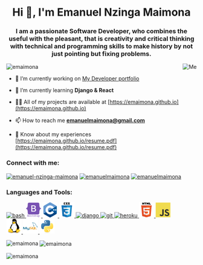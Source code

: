 <h1 align="center">Hi 👋, I'm Emanuel Nzinga Maimona</h1>
<h3 align="center">I am a passionate Software Developer, who combines the useful with the pleasant, that is creativity and critical thinking with technical and programming skills to make history by not just pointing but fixing problems.</h3>

<img align="right" alt="Me" widht="400" height="400" src="https://emaimona.github.io/assets/img/f2.jpg">

<p align="left"> <img src="https://komarev.com/ghpvc/?username=emaimona&label=Profile%20views&color=0e75b6&style=flat" alt="emaimona" /> </p>

- 🔭 I’m currently working on [My Developer portfolio](https://emaimona.github.io)

- 🌱 I’m currently learning **Django & React**

- 👨‍💻 All of my projects are available at [https://emaimona.github.io](https://emaimona.github.io)

- 📫 How to reach me **emanuelmaimona@gmail.com**

- 📄 Know about my experiences [https://emaimona.github.io/resume.pdf](https://emaimona.github.io/resume.pdf)

<h3 align="left">Connect with me:</h3>
<p align="left">
<a href="https://linkedin.com/in/emanuel-nzinga-maimona" target="blank"><img align="center" src="https://raw.githubusercontent.com/rahuldkjain/github-profile-readme-generator/master/src/images/icons/Social/linked-in-alt.svg" alt="emanuel-nzinga-maimona" height="30" width="40" /></a>
<a href="https://www.hackerrank.com/emanuelmaimona" target="blank"><img align="center" src="https://raw.githubusercontent.com/rahuldkjain/github-profile-readme-generator/master/src/images/icons/Social/hackerrank.svg" alt="emanuelmaimona" height="30" width="40" /></a>
<a href="https://auth.geeksforgeeks.org/user/emanuelmaimona" target="blank"><img align="center" src="https://raw.githubusercontent.com/rahuldkjain/github-profile-readme-generator/master/src/images/icons/Social/geeks-for-geeks.svg" alt="emanuelmaimona" height="30" width="40" /></a>
</p>

<h3 align="left">Languages and Tools:</h3>
<p align="left"> <a href="https://www.gnu.org/software/bash/" target="_blank" rel="noreferrer"> <img src="https://www.vectorlogo.zone/logos/gnu_bash/gnu_bash-icon.svg" alt="bash" width="40" height="40"/> </a> <a href="https://getbootstrap.com" target="_blank" rel="noreferrer"> <img src="https://raw.githubusercontent.com/devicons/devicon/master/icons/bootstrap/bootstrap-plain-wordmark.svg" alt="bootstrap" width="40" height="40"/> </a> <a href="https://www.w3schools.com/cpp/" target="_blank" rel="noreferrer"> <img src="https://raw.githubusercontent.com/devicons/devicon/master/icons/cplusplus/cplusplus-original.svg" alt="cplusplus" width="40" height="40"/> </a> <a href="https://www.w3schools.com/css/" target="_blank" rel="noreferrer"> <img src="https://raw.githubusercontent.com/devicons/devicon/master/icons/css3/css3-original-wordmark.svg" alt="css3" width="40" height="40"/> </a> <a href="https://www.djangoproject.com/" target="_blank" rel="noreferrer"> <img src="https://cdn.worldvectorlogo.com/logos/django.svg" alt="django" width="40" height="40"/> </a> <a href="https://git-scm.com/" target="_blank" rel="noreferrer"> <img src="https://www.vectorlogo.zone/logos/git-scm/git-scm-icon.svg" alt="git" width="40" height="40"/> </a> <a href="https://heroku.com" target="_blank" rel="noreferrer"> <img src="https://www.vectorlogo.zone/logos/heroku/heroku-icon.svg" alt="heroku" width="40" height="40"/> </a> <a href="https://www.w3.org/html/" target="_blank" rel="noreferrer"> <img src="https://raw.githubusercontent.com/devicons/devicon/master/icons/html5/html5-original-wordmark.svg" alt="html5" width="40" height="40"/> </a> <a href="https://developer.mozilla.org/en-US/docs/Web/JavaScript" target="_blank" rel="noreferrer"> <img src="https://raw.githubusercontent.com/devicons/devicon/master/icons/javascript/javascript-original.svg" alt="javascript" width="40" height="40"/> </a> <a href="https://www.linux.org/" target="_blank" rel="noreferrer"> <img src="https://raw.githubusercontent.com/devicons/devicon/master/icons/linux/linux-original.svg" alt="linux" width="40" height="40"/> </a> <a href="https://www.mysql.com/" target="_blank" rel="noreferrer"> <img src="https://raw.githubusercontent.com/devicons/devicon/master/icons/mysql/mysql-original-wordmark.svg" alt="mysql" width="40" height="40"/> </a> <a href="https://www.python.org" target="_blank" rel="noreferrer"> <img src="https://raw.githubusercontent.com/devicons/devicon/master/icons/python/python-original.svg" alt="python" width="40" height="40"/> </a> </p>

<p><img align="left" src="https://github-readme-stats.vercel.app/api/top-langs?username=emaimona&show_icons=true&locale=en&layout=compact" alt="emaimona" /></p>

<p>&nbsp;<img align="center" src="https://github-readme-stats.vercel.app/api?username=emaimona&show_icons=true&locale=en" alt="emaimona" /></p>

<p><img align="center" src="https://github-readme-streak-stats.herokuapp.com/?user=emaimona&" alt="emaimona" /></p>

